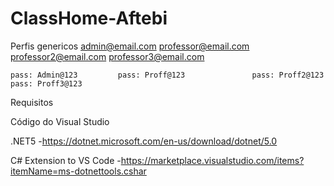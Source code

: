 # ClassHome-Aftebi


Perfis genericos
    admin@email.com         professor@email.com         professor2@email.com            professor3@email.com

    pass: Admin@123         pass: Proff@123               pass: Proff2@123                  pass: Proff3@123


Requisitos

Código do Visual Studio

.NET5 -https://dotnet.microsoft.com/en-us/download/dotnet/5.0

C# Extension to VS Code -https://marketplace.visualstudio.com/items?itemName=ms-dotnettools.cshar
